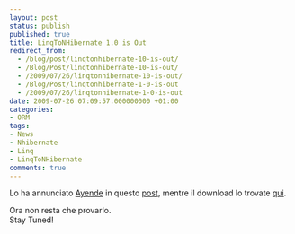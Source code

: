 ```yaml
---
layout: post
status: publish
published: true
title: LinqToNHibernate 1.0 is Out
redirect_from: 
  - /blog/post/linqtonhibernate-10-is-out/
  - /Blog/Post/linqtonhibernate-10-is-out/
  - /2009/07/26/linqtonhibernate-10-is-out/
  - /Blog/Post/linqtonhibernate-1-0-is-out
  - /2009/07/26/linqtonhibernate-1-0-is-out
date: 2009-07-26 07:09:57.000000000 +01:00
categories:
- ORM
tags:
- News
- Nhibernate
- Linq
- LinqToNHibernate
comments: true
---
```

<p>Lo ha annunciato <a title="Ayende's Blog" href="http://ayende.com" rel="nofollow" target="_blank">Ayende</a> in questo <a title="NHibernate Linq 1.0 released" href="http://ayende.com/Blog/archive/2009/07/26/nhibernate-linq-1.0-released.aspx" rel="nofollow" target="_blank">post</a>, mentre il download lo trovate <a title="Linq To NHibernate" href="http://sourceforge.net/projects/nhibernate/files/NHibernate/2.1.0.GA/NHibernate.Linq-1.0.0.GA-bin.zip/download" rel="nofollow" target="_blank">qui</a>.</p>
<p>Ora non resta che provarlo.   <br />
Stay Tuned!</p>

